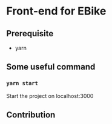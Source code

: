 # Front-end for EBike

## Prerequisite
- yarn

## Some useful command
### `yarn start`
Start the project on localhost:3000

## Contribution

